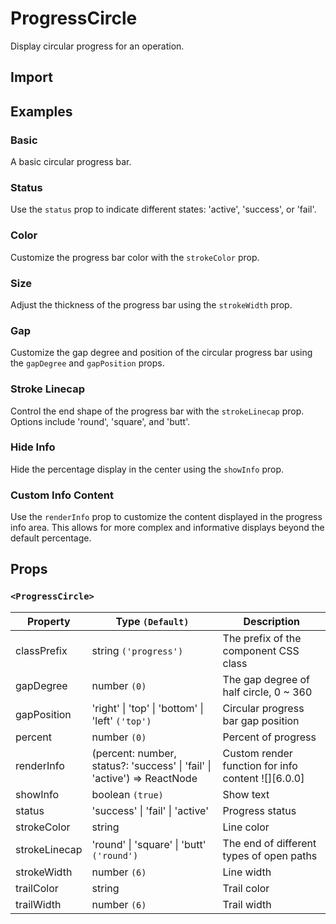 # ProgressCircle

Display circular progress for an operation.

## Import

<!--{include:<import-guide>}-->

## Examples

### Basic

A basic circular progress bar.

<!--{include:`basic.md`}-->

### Status

Use the `status` prop to indicate different states: 'active', 'success', or 'fail'.

<!--{include:`status.md`}-->

### Color

Customize the progress bar color with the `strokeColor` prop.

<!--{include:`stroke-color.md`}-->

### Size

Adjust the thickness of the progress bar using the `strokeWidth` prop.

<!--{include:`stroke-width.md`}-->

### Gap

Customize the gap degree and position of the circular progress bar using the `gapDegree` and `gapPosition` props.

<!--{include:`gap.md`}-->

### Stroke Linecap

Control the end shape of the progress bar with the `strokeLinecap` prop. Options include 'round', 'square', and 'butt'.

<!--{include:`stroke-linecap.md`}-->

### Hide Info

Hide the percentage display in the center using the `showInfo` prop.

<!--{include:`show-info.md`}-->

### Custom Info Content

Use the `renderInfo` prop to customize the content displayed in the progress info area. This allows for more complex and informative displays beyond the default percentage.

<!--{include:`render-info.md`}-->

## Props

### `<ProgressCircle>`

| Property      | Type `(Default)`                                                         | Description                                        |
| ------------- | ------------------------------------------------------------------------ | -------------------------------------------------- |
| classPrefix   | string `('progress')`                                                    | The prefix of the component CSS class              |
| gapDegree     | number `(0)`                                                             | The gap degree of half circle, 0 ~ 360             |
| gapPosition   | 'right' \| 'top' \| 'bottom' \| 'left' `('top')`                         | Circular progress bar gap position                 |
| percent       | number `(0)`                                                             | Percent of progress                                |
| renderInfo    | (percent: number, status?: 'success' \| 'fail' \| 'active') => ReactNode | Custom render function for info content ![][6.0.0] |
| showInfo      | boolean `(true)`                                                         | Show text                                          |
| status        | 'success' \| 'fail' \| 'active'                                          | Progress status                                    |
| strokeColor   | string                                                                   | Line color                                         |
| strokeLinecap | 'round' \| 'square' \| 'butt' `('round')`                                | The end of different types of open paths           |
| strokeWidth   | number `(6)`                                                             | Line width                                         |
| trailColor    | string                                                                   | Trail color                                        |
| trailWidth    | number `(6)`                                                             | Trail width                                        |
